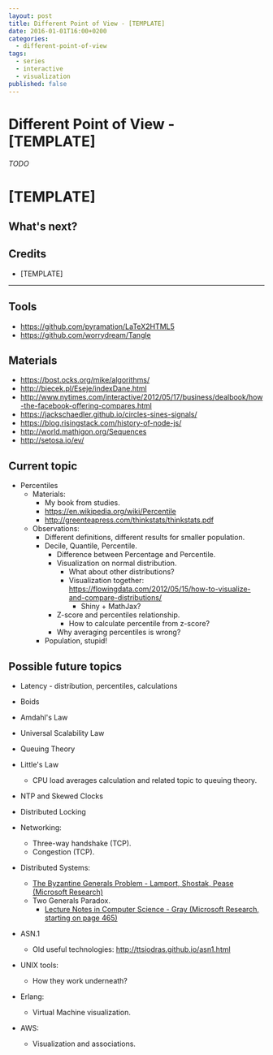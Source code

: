 ```yaml
---
layout: post
title: Different Point of View - [TEMPLATE]
date: 2016-01-01T16:00+0200
categories:
  - different-point-of-view
tags:
  - series
  - interactive
  - visualization
published: false
---
```


# Different Point of View - [TEMPLATE]

<quote class="disclaimer">*TODO*</quote>

# [TEMPLATE]



## What's next?

## Credits

- [TEMPLATE]


---

## Tools

  - https://github.com/pyramation/LaTeX2HTML5
  - https://github.com/worrydream/Tangle

## Materials

  - https://bost.ocks.org/mike/algorithms/
  - http://biecek.pl/Eseje/indexDane.html
  - http://www.nytimes.com/interactive/2012/05/17/business/dealbook/how-the-facebook-offering-compares.html
  - https://jackschaedler.github.io/circles-sines-signals/
  - https://blog.risingstack.com/history-of-node-js/
  - http://world.mathigon.org/Sequences
  - http://setosa.io/ev/

## Current topic

- Percentiles
  - Materials:
    - My book from studies.
    - https://en.wikipedia.org/wiki/Percentile
    - http://greenteapress.com/thinkstats/thinkstats.pdf
  - Observations:
    - Different definitions, different results for smaller population.
    - Decile, Quantile, Percentile.
      - Difference between Percentage and Percentile.
      - Visualization on normal distribution.
        - What about other distributions?
        - Visualization together: https://flowingdata.com/2012/05/15/how-to-visualize-and-compare-distributions/
          - Shiny + MathJax?
      - Z-score and percentiles relationship.
        - How to calculate percentile from z-score?
      - Why averaging percentiles is wrong?
    - Population, stupid!

## Possible future topics

- Latency - distribution, percentiles, calculations

- Boids

- Amdahl's Law
- Universal Scalability Law

- Queuing Theory
- Little's Law
  - CPU load averages calculation and related topic to queuing theory.

- NTP and Skewed Clocks

- Distributed Locking

- Networking:
  - Three-way handshake (TCP).
  - Congestion (TCP).

- Distributed Systems:
  - [The Byzantine Generals Problem - Lamport, Shostak, Pease (Microsoft Research)](http://research.microsoft.com/en-us/um/people/lamport/pubs/byz.pdf)
  - Two Generals Paradox.
    - [Lecture Notes in Computer Science - Gray (Microsoft Research, starting on page 465)](http://research.microsoft.com/en-us/um/people/gray/papers/DBOS.pdf)

- ASN.1
  - Old useful technologies: http://ttsiodras.github.io/asn1.html

- UNIX tools:
  - How they work underneath?

- Erlang:
  - Virtual Machine visualization.

- AWS:
  - Visualization and associations.
